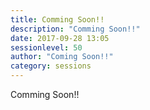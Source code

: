 ```yaml
---
title: Comming Soon!!
description: "Comming Soon!!"
date: 2017-09-28 13:05
sessionlevel: 50
author: "Coming Soon!!"
category: sessions
---
```

Comming Soon!!
